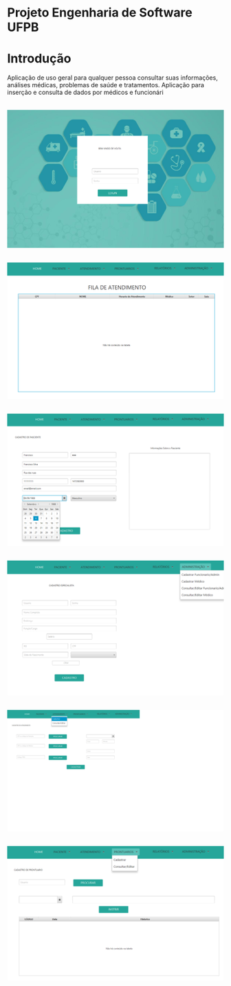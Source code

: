 # Projeto Engenharia de Software UFPB

# Introdução

Aplicação de uso geral para qualquer pessoa consultar suas informações,
análises médicas, problemas de saúde e tratamentos.
Aplicação para inserção e consulta de dados por médicos e funcionári

<p align="center">
	<br>
	<img src="prints/tela1.PNG"/ >
	<br>
</p>

<p align="center">
	<br>
	<img src="prints/aten.PNG"/ >
	<br>
</p>

<p align="center">
	<br>
	<img src="prints/tela2.PNG"/ >
	<br>
</p>

<p align="center">
	<br>
	<img src="prints/tela3.png"/ >
	<br>
</p>

<p align="center">
	<br>
	<img src="prints/tela4.png"/ >
	<br>
</p>

<p align="center">
	<br>
	<img src="prints/tela5.png"/ >
	<br>
</p>
